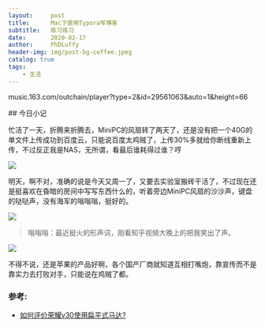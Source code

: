 ```yaml
---
layout:     post
title:      Mac下使用Typora写博客
subtitle:   练习练习
date:       2020-02-17
author:     PhDLuffy
header-img: img/post-bg-coffee.jpeg
catalog: true
tags:
    - 生活
---
```


<p>music.163.com/outchain/player?type=2&id=29561063&auto=1&height=66</p>
## 今日小记

忙活了一天，折腾来折腾去，MiniPC的风扇转了两天了，还是没有把一个40G的单文件上传成功到百度云，只能说百度太鸡贼了，上传30%多就给你断线重新上传，不过反正我是NAS，无所谓，看最后谁耗得过谁？哼

![](https://tva1.sinaimg.cn/large/0082zybpgy1gbz4ngd22hj31c00u01ky.jpg)

明天，啊不对，准确的说是今天又周一了，又要去实验室搬砖干活了，不过现在还是挺喜欢在昏暗的房间中写写东西什么的，听着旁边MiniPC风扇的沙沙声，键盘的哒哒声，没有海军的嗡嗡嗡，挺好的。

![](https://tva1.sinaimg.cn/large/0082zybpgy1gbz4peodu8j31400u04kl.jpg)

>嗡嗡嗡：最近挺火的形声词，刚看知乎视频大晚上的把我笑出了声。

![](https://tva1.sinaimg.cn/large/0082zybpgy1gbz4b9rmtpj30hs07x0sx.jpg)


不得不说，还是苹果的产品好啊，各个国产厂商就知道互相打嘴炮，靠宣传而不是靠实力去打败对手，只能说在鸡贼了都。



### 参考:

* [如何评价荣耀v30使用扁平式马达?](https://www.zhihu.com/question/372149988/answer/1020063767)

